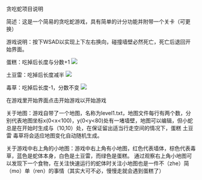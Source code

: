 贪吃蛇项目说明


简述：这是一个简易的贪吃蛇游戏，具有简单的计分功能并附带一个关卡（可更换）


游戏说明：按下WSAD以实现上下左右换向，碰撞墙壁必然死亡，死亡后退回开始界面。

蛋糕：吃掉后长度与分数+1
![](https://ftp.bmp.ovh/imgs/2020/10/d138f176f0428949.png)

土豆雷：吃掉后长度减半
![](https://ftp.bmp.ovh/imgs/2020/10/9de1705c7db79b4e.png)

毒草：吃掉后长度-1，分数不变
![](https://ftp.bmp.ovh/imgs/2020/10/8a00b3884066062e.png)

在游戏里开始界面点击开始游戏以开始游戏

关于地图：游戏自带了一个地图，名称为level1.txt，地图文件每行有两个数，分别代表地图坐标x(0<x<100)，y(0<y<80)处有一堵墙壁，地图可以编辑，但小蛇总是在开始时生成与（10,10）处，在保证留出适当行走空间的情况下，蛋糕 土豆雷 毒草将会适应地图变化自动随机生成。

关于游戏中右上角的小地图：游戏中右上角有小地图，红色代表墙体，棕色代表毒草，蓝色是蛇体本身，白色是土豆雷，而绿色是蛋糕。
通过观察右上角小地图可以发现下一个食物，在关注快速运行的蛇体时关注小地图也是一件不（zhe）简（mo）单（ren）的事情（其实大可不必，慢慢走就会遇到蛋糕了）

